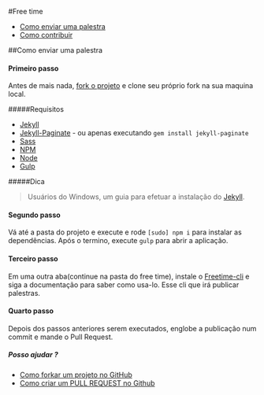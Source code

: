#Free time 

* [Como enviar uma palestra](#como-enviar-uma-palestra)
* [Como contribuir](CONTRIBUTING.md)

##Como enviar uma palestra

#### Primeiro passo
Antes de mais nada, [fork o projeto](https://github.com/free-time/free-time.github.io) e clone seu próprio fork na sua maquina local.

#####Requisitos

- [Jekyll](http://jekyllrb.com/docs/installation/)
- [Jekyll-Paginate](https://github.com/jekyll/jekyll-paginate) - ou apenas executando `gem install jekyll-paginate`
- [Sass](http://sass-lang.com/install)
- [NPM](https://docs.npmjs.com/getting-started/installing-node)
- [Node](https://nodejs.org/en/download/)
- [Gulp](https://docs.npmjs.com/getting-started/installing-node)

#####Dica

> Usuários do Windows, um guia para efetuar a instalação do [Jekyll](http://jekyll-windows.juthilo.com//).

#### Segundo passo
Vá até a pasta do projeto e execute e rode <code>[sudo] npm i</code> para instalar as dependências. Após o termino, execute <code>gulp</code> para abrir a aplicação.

#### Terceiro passo
Em uma outra aba(continue na pasta do free time), instale o [Freetime-cli](https://github.com/free-time/freetime-cli) e siga a documentação para saber como usa-lo. Esse cli que irá publicar palestras.

#### Quarto passo
Depois dos passos anteriores serem executados, englobe a publicação num commit e mande o Pull Request.


##### Posso ajudar ?
- [Como forkar um projeto no GitHub](https://www.youtube.com/watch?v=BEZu577eQmM)
- [Como criar um PULL REQUEST no Github](https://www.youtube.com/watch?v=E8MPe6tCMo8)

